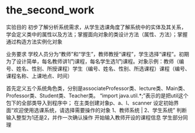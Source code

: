 # the_second_work
实验目的
初步了解分析系统需求，从学生选课角度了解系统中的实体及其关系，学会定义类中的属性以及方法；掌握面向对象的类设计方法（属性、方法）；掌握通过构造方法实例化对象

业务要求
学校人员分为“教师”和“学生”，教师教授“课程”，学生选择“课程”。初期为了设计简单，每名教师讲1门课程，每名学生选1门课程。对象示例：教师（编号、姓名、性别、所授课程）学生（编号、姓名、性别、所选课程）课程（编号、课程名称、上课地点、时间）

首先定义五个系统角色类，分别是associateProfessor类、lecture类、Main类、Professor类、Student类、Teacher类。
“import java.util.*;”表示的是把util这个包下的全部类导入到程序中；
在主类创建对象p、a、l、scanner
设定初始界面“欢迎使用选课系统，请选择需要操作的对象 1、教师系统 | 2、学生系统”
判断输入整型为1还是2，并作一次确认操作
开始输入教师开设的课程信息
学生部分同理

